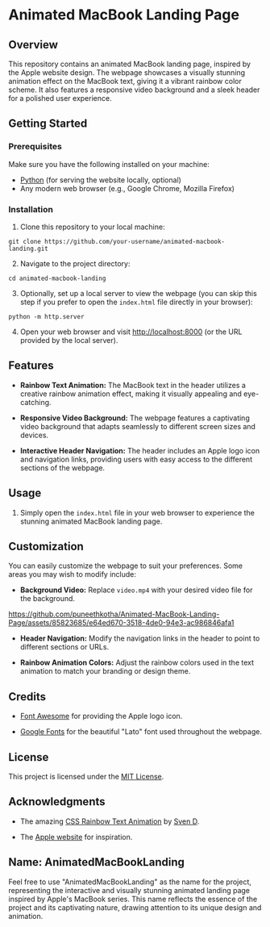 # Animated MacBook Landing Page


## Overview

This repository contains an animated MacBook landing page, inspired by the Apple website design. The webpage showcases a visually stunning animation effect on the MacBook text, giving it a vibrant rainbow color scheme. It also features a responsive video background and a sleek header for a polished user experience.

## Getting Started

### Prerequisites

Make sure you have the following installed on your machine:

- [Python](https://www.python.org/downloads/) (for serving the website locally, optional)
- Any modern web browser (e.g., Google Chrome, Mozilla Firefox)

### Installation

1. Clone this repository to your local machine:

```
git clone https://github.com/your-username/animated-macbook-landing.git
```

2. Navigate to the project directory:

```
cd animated-macbook-landing
```

3. Optionally, set up a local server to view the webpage (you can skip this step if you prefer to open the `index.html` file directly in your browser):

```
python -m http.server
```

4. Open your web browser and visit [http://localhost:8000](http://localhost:8000) (or the URL provided by the local server).

## Features

- **Rainbow Text Animation:** The MacBook text in the header utilizes a creative rainbow animation effect, making it visually appealing and eye-catching.

- **Responsive Video Background:** The webpage features a captivating video background that adapts seamlessly to different screen sizes and devices.

- **Interactive Header Navigation:** The header includes an Apple logo icon and navigation links, providing users with easy access to the different sections of the webpage.

## Usage

1. Simply open the `index.html` file in your web browser to experience the stunning animated MacBook landing page.

## Customization

You can easily customize the webpage to suit your preferences. Some areas you may wish to modify include:

- **Background Video:** Replace `video.mp4` with your desired video file for the background.
  
https://github.com/puneethkotha/Animated-MacBook-Landing-Page/assets/85823685/e64ed670-3518-4de0-94e3-ac986846afa1



- **Header Navigation:** Modify the navigation links in the header to point to different sections or URLs.

- **Rainbow Animation Colors:** Adjust the rainbow colors used in the text animation to match your branding or design theme.

## Credits

- [Font Awesome](https://fontawesome.com/) for providing the Apple logo icon.

- [Google Fonts](https://fonts.google.com/) for the beautiful "Lato" font used throughout the webpage.

## License

This project is licensed under the [MIT License](LICENSE).

## Acknowledgments

- The amazing [CSS Rainbow Text Animation](https://codepen.io/P1N2O/pen/pyBNzX) by [Sven D](https://codepen.io/P1N2O).

- The [Apple website](https://www.apple.com/) for inspiration.

## Name: AnimatedMacBookLanding

Feel free to use "AnimatedMacBookLanding" as the name for the project, representing the interactive and visually stunning animated landing page inspired by Apple's MacBook series. This name reflects the essence of the project and its captivating nature, drawing attention to its unique design and animation.
